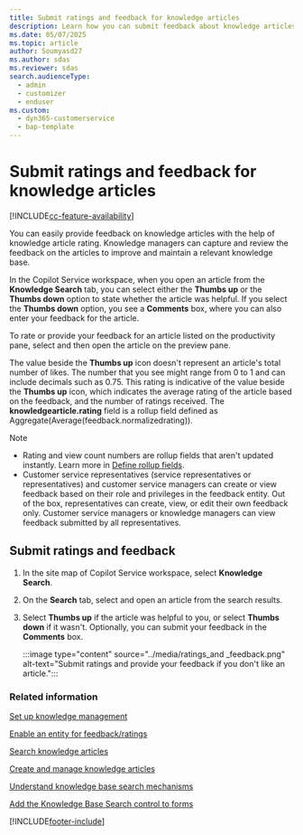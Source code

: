```yaml
---
title: Submit ratings and feedback for knowledge articles
description: Learn how you can submit feedback about knowledge articles.
ms.date: 05/07/2025
ms.topic: article
author: Soumyasd27
ms.author: sdas
ms.reviewer: sdas
search.audienceType: 
  - admin
  - customizer
  - enduser
ms.custom: 
  - dyn365-customerservice
  - bap-template
---
```


# Submit ratings and feedback for knowledge articles

[!INCLUDE[cc-feature-availability](../../includes/cc-feature-availability.md)]


You can easily provide feedback on knowledge articles with the help of knowledge article rating. Knowledge managers can capture and review the feedback on the articles to improve and maintain a relevant knowledge base.

In the Copilot Service workspace, when you open an article from the **Knowledge Search** tab, you can select either the **Thumbs up** or the **Thumbs down** option to state whether the article was helpful. If you select the **Thumbs down** option, you see a **Comments** box, where you can also enter your feedback for the article.

To rate or provide your feedback for an article listed on the productivity pane, select and then open the article on the preview pane.

The value beside the **Thumbs up** icon doesn't represent an article's total number of likes. The number that you see might range from 0 to 1 and can include decimals such as 0.75. This rating is indicative of the value beside the **Thumbs up** icon, which indicates the average rating of the article based on the feedback, and the number of ratings received. The **knowledgearticle.rating** field is a rollup field defined as Aggregate(Average(feedback.normalizedrating)).

> [!NOTE]
> - Rating and view count numbers are rollup fields that aren't updated instantly. Learn more in [Define rollup fields](../../customerengagement/on-premises/customize/define-rollup-fields.md). 
> - Customer service representatives (service representatives or representatives) and customer service managers can create or view feedback based on their role and privileges in the feedback entity. Out of the box, representatives can create, view, or edit their own feedback only. Customer service managers or knowledge managers can view feedback submitted by all representatives.

## Submit ratings and feedback

1. In the site map of Copilot Service workspace, select **Knowledge Search**.

1. On the **Search** tab, select and open an article from the search results.

1. Select **Thumbs up** if the article was helpful to you, or select **Thumbs down** if it wasn't. Optionally, you can submit your feedback in the **Comments** box.

    :::image type="content" source="../media/ratings_and _feedback.png" alt-text="Submit ratings and provide your feedback if you don't like an article.":::


### Related information

[Set up knowledge management](../administer/set-up-knowledge-management-embedded-knowledge-search.md#set-up-knowledge-management)

[Enable an entity for feedback/ratings](/dynamics365/customer-engagement/customize/enable-entity-feedback)

[Search knowledge articles](search-knowledge-articles-csh.md#search-knowledge-articles)

[Create and manage knowledge articles](customer-service-hub-user-guide-knowledge-article.md)
 
[Understand knowledge base search mechanisms](knowledge-base-search-methods.md) 

[Add the Knowledge Base Search control to forms](../administer/add-knowledge-base-search-control-forms.md#add-the-knowledge-base-search-control-to-forms)


[!INCLUDE[footer-include](../../includes/footer-banner.md)]
